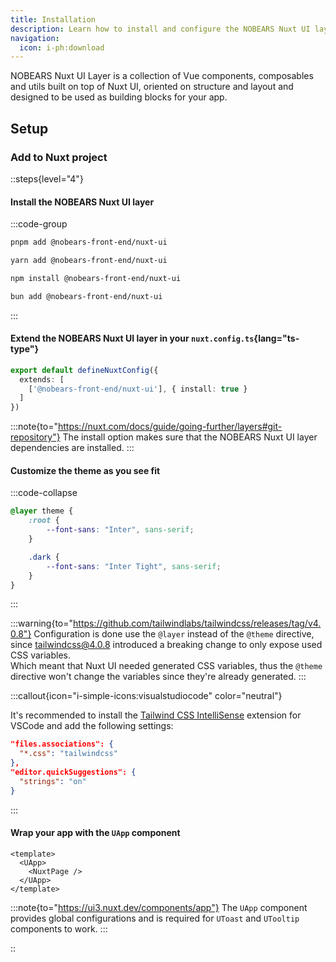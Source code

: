 ```yaml
---
title: Installation
description: Learn how to install and configure the NOBEARS Nuxt UI layer in your Nuxt application.
navigation:
  icon: i-ph:download
---
```


NOBEARS Nuxt UI Layer is a collection of Vue components, composables and utils built on top of Nuxt UI, oriented on structure and layout and designed to be used as building blocks for your app.

## Setup

### Add to Nuxt project

::steps{level="4"}

#### Install the NOBEARS Nuxt UI layer

:::code-group
```bash [pnpm]
pnpm add @nobears-front-end/nuxt-ui
```
```bash [yarn]
yarn add @nobears-front-end/nuxt-ui
```
```bash [npm]
npm install @nobears-front-end/nuxt-ui
```
```bash [bun]
bun add @nobears-front-end/nuxt-ui
```
:::

#### Extend the NOBEARS Nuxt UI layer in your `nuxt.config.ts`{lang="ts-type"}

```ts [nuxt.config.ts]
export default defineNuxtConfig({
  extends: [
    ['@nobears-front-end/nuxt-ui'], { install: true }
  ]
})
```

:::note{to="https://nuxt.com/docs/guide/going-further/layers#git-repository"}
The install option makes sure that the NOBEARS Nuxt UI layer dependencies are installed.
:::

#### Customize the theme as you see fit

:::code-collapse
```css [assets/css/main.css]
@layer theme {
    :root {
        --font-sans: "Inter", sans-serif;
    }

    .dark {
        --font-sans: "Inter Tight", sans-serif;
    }
}
```
:::

:::warning{to="https://github.com/tailwindlabs/tailwindcss/releases/tag/v4.0.8"}
Configuration is done use the `@layer` instead of the `@theme` directive, since tailwindcss@4.0.8 introduced a breaking change to only expose used CSS variables.<br>
Which meant that Nuxt UI needed generated CSS variables, thus the `@theme` directive won't change the variables since they're already generated.
:::

:::callout{icon="i-simple-icons:visualstudiocode" color="neutral"}

It's recommended to install the [Tailwind CSS IntelliSense](https://marketplace.visualstudio.com/items?itemName=bradlc.vscode-tailwindcss) extension for VSCode and add the following settings:

```json [settings.json]
"files.associations": {
  "*.css": "tailwindcss"
},
"editor.quickSuggestions": {
  "strings": "on"
}
```
:::

#### Wrap your app with the `UApp` component

```vue [app.vue]
<template>
  <UApp>
    <NuxtPage />
  </UApp>
</template>
```

:::note{to="https://ui3.nuxt.dev/components/app"}
The `UApp` component provides global configurations and is required for `UToast` and `UTooltip` components to work.
:::

::


